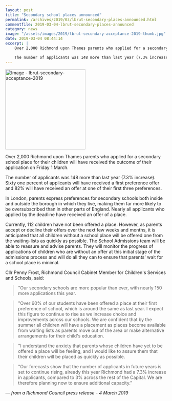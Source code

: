 ```yaml
---
layout: post
title: "Secondary school places announced"
permalink: /archives/2019/03/lbrut-secondary-places-announced.html
commentfile: 2019-03-04-lbrut-secondary-places-announced
category: news
image: "/assets/images/2019/lbrut-secondary-acceptance-2019-thumb.jpg"
date: 2019-03-04 08:44:14
excerpt: |
    Over 2,000 Richmond upon Thames parents who applied for a secondary school place for their children will have received the outcome of their application on Friday 1 March.

    The number of applicants was 148 more than last year (7.3% increase). Sixty one percent of applicants will have received a first preference offer and 82% will have received an offer at one of their first three preferences.
---
```


<a href="/assets/images/2019/lbrut-secondary-acceptance-2019.jpg" title="Click for a larger image"><img src="/assets/images/2019/lbrut-secondary-acceptance-2019-thumb.jpg" width="250" alt="Image - lbrut-secondary-acceptance-2019"  class="photo right"/></a>

Over 2,000 Richmond upon Thames parents who applied for a secondary school place for their children will have received the outcome of their application on Friday 1 March.

The number of applicants was 148 more than last year (7.3% increase). Sixty one percent of applicants will have received a first preference offer and 82% will have received an offer at one of their first three preferences.

In London, parents express preferences for secondary schools both inside and outside the borough in which they live, making them far more likely to be oversubscribed than in other parts of England.  Nearly all applicants who applied by the deadline have received an offer of a place.

Currently, 112 children have not been offered a place. However, as parents accept or decline their offers over the next few weeks and months, it is anticipated that all children without a school place will be offered one from the waiting-lists as quickly as possible.  The School Admissions team will be able to reassure and advise parents. They will monitor the progress of applications of children who are without an offer at this initial stage of the admissions process and will do all they can to ensure that parents' wait for a school place is minimal.

Cllr Penny Frost, Richmond Council Cabinet Member for Children's Services and Schools, said:

> "Our secondary schools are more popular than ever, with nearly 150 more applications this year.

> "Over 60% of our students have been offered a place at their first preference of school, which is around the same as last year. I expect this figure to continue to rise as we increase choice and improvements across our schools.  We are confident that by the summer all children will have a placement as places become available from waiting lists as parents move out of the area or make alternative arrangements for their child's education.

> "I understand the anxiety that parents whose children have yet to be offered a place will be feeling, and I would like to assure them that their children will be placed as quickly as possible.

> "Our forecasts show that the number of applicants in future years is set to continue rising, already this year Richmond had a 7.3% increase in applicants, compared to 3% across the rest of the Capital. We are therefore planning now to ensure additional capacity."

<cite>&mdash; from a Richmond Council press release - 4 March 2019</cite>
